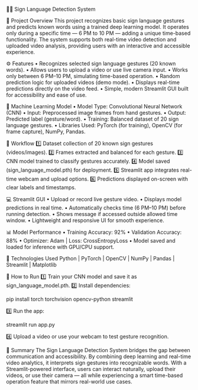 🧏‍♀️ Sign Language Detection System

📘 Project Overview
This project recognizes basic sign language gestures and predicts known words using a trained deep learning model. It operates only during a specific time — 6 PM to 10 PM — adding a unique time-based functionality. The system supports both real-time video detection and uploaded video analysis, providing users with an interactive and accessible experience.

⚙️ Features
• Recognizes selected sign language gestures (20 known words).
• Allows users to upload a video or use live camera input.
• Works only between 6 PM–10 PM, simulating time-based operation.
• Random prediction logic for uploaded videos (demo mode).
• Displays real-time predictions directly on the video feed.
• Simple, modern Streamlit GUI built for accessibility and ease of use.

🧠 Machine Learning Model
• Model Type: Convolutional Neural Network (CNN)
• Input: Preprocessed image frames from hand gestures.
• Output: Predicted label (gesture/word).
• Training: Balanced dataset of 20 sign language gestures.
• Libraries Used: PyTorch (for training), OpenCV (for frame capture), NumPy, Pandas.

🎯 Workflow
1️⃣ Dataset collection of 20 known sign gestures (videos/images).
2️⃣ Frames extracted and balanced for each gesture.
3️⃣ CNN model trained to classify gestures accurately.
4️⃣ Model saved (sign_language_model.pth) for deployment.
5️⃣ Streamlit app integrates real-time webcam and upload options.
6️⃣ Predictions displayed on-screen with clear labels and timestamps.

💻 Streamlit GUI
• Upload or record live gesture video.
• Displays model predictions in real time.
• Automatically checks time (6 PM–10 PM) before running detection.
• Shows message if accessed outside allowed time window.
• Lightweight and responsive UI for smooth experience.

📊 Model Performance
• Training Accuracy: 92%
• Validation Accuracy: 88%
• Optimizer: Adam | Loss: CrossEntropyLoss
• Model saved and loaded for inference with GPU/CPU support.

🧰 Technologies Used
Python | PyTorch | OpenCV | NumPy | Pandas | Streamlit | Matplotlib

🚀 How to Run
1️⃣ Train your CNN model and save it as sign_language_model.pth.
2️⃣ Install dependencies:

pip install torch torchvision opencv-python streamlit


3️⃣ Run the app:

streamlit run app.py


4️⃣ Upload a video or use your webcam to test gesture recognition.

💬 Summary
The Sign Language Detection System bridges the gap between communication and accessibility. By combining deep learning and real-time video analytics, it interprets sign gestures into recognizable words. With a Streamlit-powered interface, users can interact naturally, upload their videos, or use their camera — all while experiencing a smart time-based operation feature that mirrors real-world use cases.

